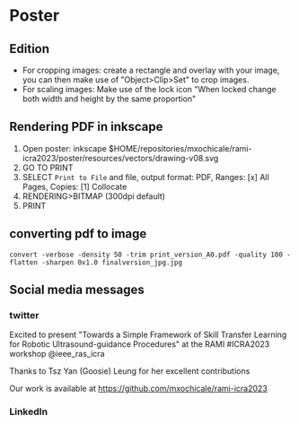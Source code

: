 # Poster

## Edition
* For cropping images: create a rectangle and overlay with your image, you can then make use of "Object>Clip>Set" to crop images.
* For scaling images: Make use of the lock icon "When locked change both width and height by the same proportion"

## Rendering  PDF in inkscape
1. Open poster: 
	inkscape $HOME/repositories/mxochicale/rami-icra2023/poster/resources/vectors/drawing-v08.svg
2. GO TO PRINT
3. SELECT `Print to File` and file, output format: PDF, Ranges: [x] All Pages, Copies: [1] Collocate
3. RENDERING>BITMAP (300dpi default)
4. PRINT

## converting pdf to image
```
convert -verbose -density 50 -trim print_version_A0.pdf -quality 100 -flatten -sharpen 0x1.0 finalversion_jpg.jpg
```

## Social media messages
### twitter 

Excited to present "Towards a Simple Framework of Skill Transfer Learning for Robotic Ultrasound-guidance Procedures" at the RAMI #ICRA2023 workshop 
@ieee_ras_icra
 
Thanks to Tsz Yan (Goosie) Leung for her excellent contributions

Our work is available at https://github.com/mxochicale/rami-icra2023

### LinkedIn






